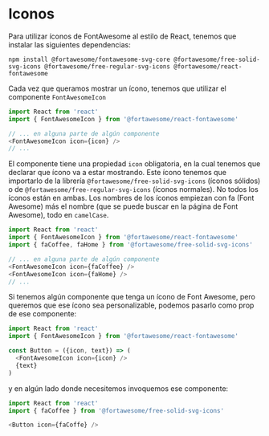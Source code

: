 # Iconos

Para utilizar íconos de FontAwesome al estilo de React, tenemos que instalar las siguientes dependencias:

```terminal
npm install @fortawesome/fontawesome-svg-core @fortawesome/free-solid-svg-icons @fortawesome/free-regular-svg-icons @fortawesome/react-fontawesome
```

Cada vez que queramos mostrar un ícono, tenemos que utilizar el componente `FontAwesomeIcon`

```javascript
import React from 'react'
import { FontAwesomeIcon } from '@fortawesome/react-fontawesome'

// ... en alguna parte de algún componente
<FontAwesomeIcon icon={icon} />
// ...
```

El componente tiene una propiedad `icon` obligatoria, en la cual tenemos que declarar que ícono va a estar mostrando. Este ícono tenemos que importarlo de la librería `@fortawesome/free-solid-svg-icons` (íconos sólidos) o de `@fortawesome/free-regular-svg-icons` (íconos normales). No todos los íconos están en ambas. Los nombres de los íconos empiezan con fa (Font Awesome) más el nombre (que se puede buscar en la página de Font Awesome), todo en `camelCase`.  

```javascript
import React from 'react'
import { FontAwesomeIcon } from '@fortawesome/react-fontawesome'
import { faCoffee, faHome } from '@fortawesome/free-solid-svg-icons'

// ... en alguna parte de algún componente
<FontAwesomeIcon icon={faCoffee} />
<FontAwesomeIcon icon={faHome} />
// ...
```

Si tenemos algún componente que tenga un ícono de Font Awesome, pero queremos que ese ícono sea personalizable, podemos pasarlo como prop de ese componente:

```javascript
import React from 'react'
import { FontAwesomeIcon } from '@fortawesome/react-fontawesome'

const Button = ({icon, text}) => (
  <FontAwesomeIcon icon={icon} />
  {text}
)
```

y en algún lado donde necesitemos invoquemos ese componente:

```javascript
import React from 'react'
import { faCoffee } from '@fortawesome/free-solid-svg-icons'

<Button icon={faCoffe} />
```
